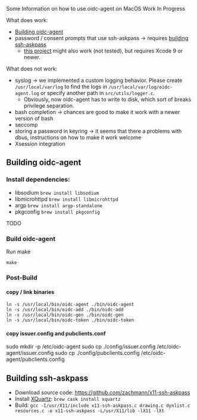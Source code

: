 Some Information on how to use oidc-agent on MacOS
Work In Progress

What does work:
- [Building oidc-agent](#building-oidc-agent)
- password / consent prompts that use ssh-askpass -> requires [building
  ssh-askpass](#building-ssh-askpass)
  - [this project](https://github.com/lukas-zronek/ssh-askpass-mac) might also
    work (not tested), but requires Xcode 9 or newer.

What does not work:
- syslog -> we implemented a custom logging behavior. Please create
  ```/usr/local/var/log``` to find the logs in
  ```/usr/local/var/log/oidc-agent.log``` or specify another path in
  ```src/utils/logger.c```.
  - Obviously, now oidc-agent has to write to disk, which sort of breaks
    privilege separation.
- bash completion -> chances are good to make it work with a newer version of bash
- seccomp
- storing a password in keyring -> it seems that there a problems with
  dbus, instructions on how to make it work welcome
- Xsession integration


## Building oidc-agent
### Install dependencies:
- libsodium ```brew install libsodium```
- libmicrohttpd ```brew install libmicrohttpd```
- argp ```brew install argp-standalone```
- pkgconfig ```brew install pkgconfig```
<!-- - libsecret-1 ```brew install libsecret-1``` -->
<!--   - you might have to add ```/usr/local/opt/libffi/lib/pkgconfig``` to ```$PKG_CONFIG_PATH``` -->
TODO

### Build oidc-agent
Run make
```
make
```
### Post-Build
#### copy / link binaries
```
ln -s /usr/local/bin/oidc-agent ./bin/oidc-agent
ln -s /usr/local/bin/oidc-add ./bin/oidc-add
ln -s /usr/local/bin/oidc-gen ./bin/oidc-gen
ln -s /usr/local/bin/oidc-token ./bin/oidc-token
```

#### copy issuer.config and pubclients.conf
sudo mkdir -p /etc/oidc-agent
sudo cp ./config/issuer.config /etc/oidc-agent/issuer.config
sudo cp ./config/pubclients.config /etc/oidc-agent/pubclients.config

## Building ssh-askpass
- Download source code: https://github.com/zachmann/x11-ssh-askpass
- Install [XQuartz](https://www.xquartz.org/): ```brew cask install xquartz```
- Build: ```gcc -I/usr/X11/include x11-ssh-askpass.c drawing.c dynlist.c resources.c -o x11-ssh-askpass -L/usr/X11/lib -lX11 -lXt```
